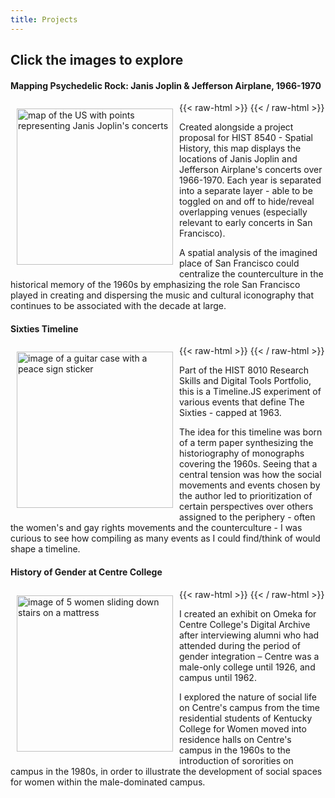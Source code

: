 ```yaml
---
title: Projects
---
```

## Click the images to explore

#### Mapping Psychedelic Rock: Janis Joplin & Jefferson Airplane, 1966-1970
{{< raw-html >}}
<a href="https://clemson.maps.arcgis.com/apps/mapviewer/index.html?webmap=fe46a43e7ec34a2395dc910755e658f1"><img src="/images/mapimage.png" alt="map of the US with points representing Janis Joplin's concerts" style="float:left;width:250px;padding:10px"></a>
{{< / raw-html >}}

Created alongside a project proposal for HIST 8540 - Spatial History, this map displays the locations of Janis Joplin and Jefferson Airplane's concerts over 1966-1970. Each year is separated into a separate layer - able to be toggled on and off to hide/reveal overlapping venues (especially relevant to early concerts in San Francisco).
 
A spatial analysis of the imagined place of San Francisco could centralize the counterculture in the historical memory of the 1960s by emphasizing the role San Francisco played in creating and dispersing the music and cultural iconography that continues to be associated with the decade at large.

#### Sixties Timeline
{{< raw-html >}}
<a href="https://amberedwards.net/?p=292"><img src="/images/peacebook10.jpg" alt="image of a guitar case with a peace sign sticker" style="width:250px; float : left;padding:10px"/></a>
{{< / raw-html >}}

Part of the HIST 8010 Research Skills and Digital Tools Portfolio, this is a Timeline.JS experiment of various events that define The Sixties - capped at 1963.

The idea for this timeline was born of a term paper synthesizing the historiography of monographs covering the 1960s. Seeing that a central tension was how the social movements and events chosen by the author led to prioritization of certain perspectives over others assigned to the periphery - often the women's and gay rights movements and the counterculture - I was curious to see how compiling as many events as I could find/think of would shape a timeline.


#### History of Gender at Centre College
{{< raw-html >}}
<a href="https://womenatcentre.omeka.net/exhibits/show/gender-at-centre/social-life/social-life-women"><img src="/images/KCWstudents.jpg" alt="image of 5 women sliding down stairs on a mattress" style="width:250px; float : left;padding:10px"/></a>
{{< / raw-html >}}

I created an exhibit on Omeka for Centre College's Digital Archive after interviewing alumni who had attended during the period of gender integration – Centre was a male-only college until 1926, and campus until 1962.

I explored the nature of social life on Centre's campus from the time residential students of Kentucky College for Women moved into residence halls on Centre's campus in the 1960s to the introduction of sororities on campus in the 1980s, in order to illustrate the development of social spaces for women within the male-dominated campus.
